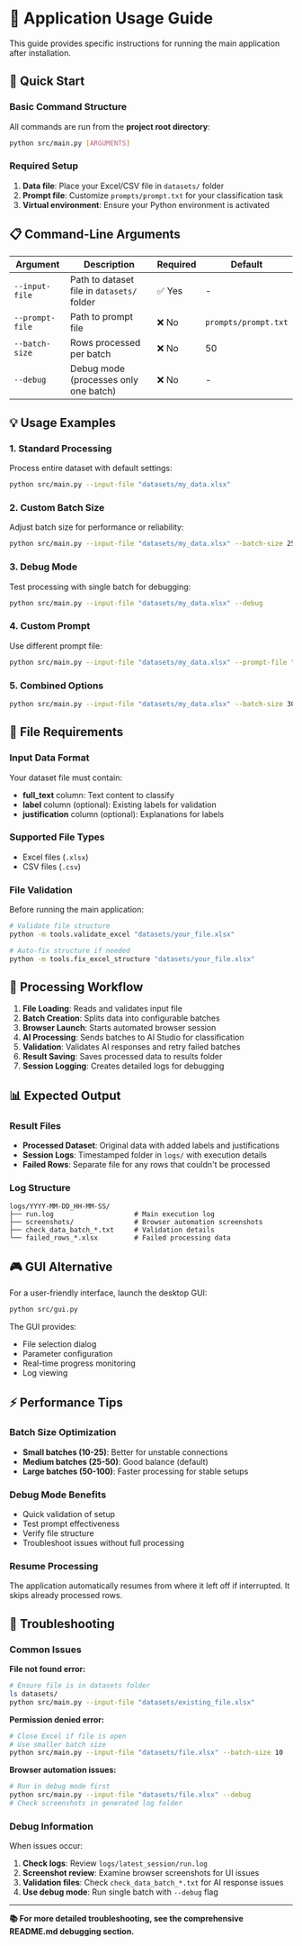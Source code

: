 # 🚀 Application Usage Guide

This guide provides specific instructions for running the main application after installation.

## 🎯 Quick Start

### Basic Command Structure

All commands are run from the **project root directory**:

```bash
python src/main.py [ARGUMENTS]
```

### Required Setup

1. **Data file**: Place your Excel/CSV file in `datasets/` folder
2. **Prompt file**: Customize `prompts/prompt.txt` for your classification task
3. **Virtual environment**: Ensure your Python environment is activated

## 📋 Command-Line Arguments

| Argument        | Description                                | Required | Default              |
| --------------- | ------------------------------------------ | -------- | -------------------- |
| `--input-file`  | Path to dataset file in `datasets/` folder | ✅ Yes   | -                    |
| `--prompt-file` | Path to prompt file                        | ❌ No    | `prompts/prompt.txt` |
| `--batch-size`  | Rows processed per batch                   | ❌ No    | 50                   |
| `--debug`       | Debug mode (processes only one batch)      | ❌ No    | -                    |

## 💡 Usage Examples

### 1. Standard Processing

Process entire dataset with default settings:

```bash
python src/main.py --input-file "datasets/my_data.xlsx"
```

### 2. Custom Batch Size

Adjust batch size for performance or reliability:

```bash
python src/main.py --input-file "datasets/my_data.xlsx" --batch-size 25
```

### 3. Debug Mode

Test processing with single batch for debugging:

```bash
python src/main.py --input-file "datasets/my_data.xlsx" --debug
```

### 4. Custom Prompt

Use different prompt file:

```bash
python src/main.py --input-file "datasets/my_data.xlsx" --prompt-file "prompts/custom_prompt.txt"
```

### 5. Combined Options

```bash
python src/main.py --input-file "datasets/my_data.xlsx" --batch-size 30 --prompt-file "prompts/sentiment_analysis.txt"
```

## 📁 File Requirements

### Input Data Format

Your dataset file must contain:

- **full_text** column: Text content to classify
- **label** column (optional): Existing labels for validation
- **justification** column (optional): Explanations for labels

### Supported File Types

- Excel files (`.xlsx`)
- CSV files (`.csv`)

### File Validation

Before running the main application:

```bash
# Validate file structure
python -m tools.validate_excel "datasets/your_file.xlsx"

# Auto-fix structure if needed
python -m tools.fix_excel_structure "datasets/your_file.xlsx"
```

## 🔄 Processing Workflow

1. **File Loading**: Reads and validates input file
2. **Batch Creation**: Splits data into configurable batches
3. **Browser Launch**: Starts automated browser session
4. **AI Processing**: Sends batches to AI Studio for classification
5. **Validation**: Validates AI responses and retry failed batches
6. **Result Saving**: Saves processed data to results folder
7. **Session Logging**: Creates detailed logs for debugging

## 📊 Expected Output

### Result Files

- **Processed Dataset**: Original data with added labels and justifications
- **Session Logs**: Timestamped folder in `logs/` with execution details
- **Failed Rows**: Separate file for any rows that couldn't be processed

### Log Structure

```
logs/YYYY-MM-DD_HH-MM-SS/
├── run.log                    # Main execution log
├── screenshots/               # Browser automation screenshots
├── check_data_batch_*.txt     # Validation details
└── failed_rows_*.xlsx         # Failed processing data
```

## 🎮 GUI Alternative

For a user-friendly interface, launch the desktop GUI:

```bash
python src/gui.py
```

The GUI provides:

- File selection dialog
- Parameter configuration
- Real-time progress monitoring
- Log viewing

## ⚡ Performance Tips

### Batch Size Optimization

- **Small batches (10-25)**: Better for unstable connections
- **Medium batches (25-50)**: Good balance (default)
- **Large batches (50-100)**: Faster processing for stable setups

### Debug Mode Benefits

- Quick validation of setup
- Test prompt effectiveness
- Verify file structure
- Troubleshoot issues without full processing

### Resume Processing

The application automatically resumes from where it left off if interrupted. It skips already processed rows.

## 🔧 Troubleshooting

### Common Issues

**File not found error:**

```bash
# Ensure file is in datasets folder
ls datasets/
python src/main.py --input-file "datasets/existing_file.xlsx"
```

**Permission denied error:**

```bash
# Close Excel if file is open
# Use smaller batch size
python src/main.py --input-file "datasets/file.xlsx" --batch-size 10
```

**Browser automation issues:**

```bash
# Run in debug mode first
python src/main.py --input-file "datasets/file.xlsx" --debug
# Check screenshots in generated log folder
```

### Debug Information

When issues occur:

1. **Check logs**: Review `logs/latest_session/run.log`
2. **Screenshot review**: Examine browser screenshots for UI issues
3. **Validation files**: Check `check_data_batch_*.txt` for AI response issues
4. **Use debug mode**: Run single batch with `--debug` flag

---

**📚 For more detailed troubleshooting, see the comprehensive README.md debugging section.**
